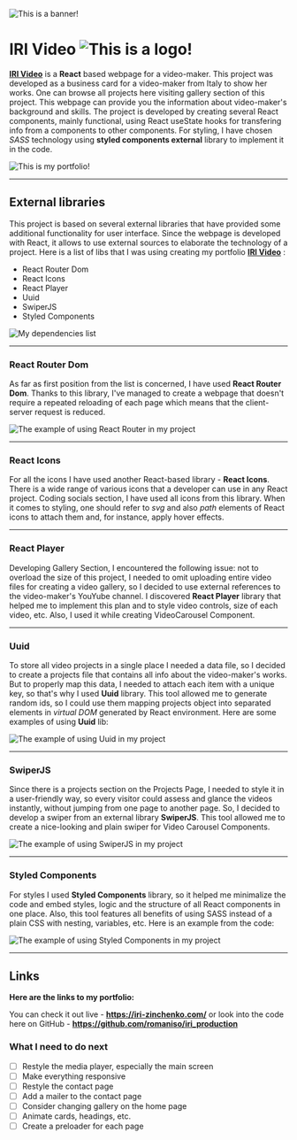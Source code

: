 ![This is a banner!](/src/assets/images/readme/banner.png)

# IRI Video ![This is a logo!](/src/assets/images/readme/logo-sm.png)

**[IRI Video](https://iri-video-roma.netlify.app/)** is a **React** based webpage for a video-maker. This project was developed as a business card for a video-maker from Italy to show her works. One can browse all projects here visiting gallery section of this project. This webpage can provide you the information about video-maker's background and skills. The project is developed by creating several React components, mainly functional, using React useState hooks for transfering info from a components to other components. For styling, I have chosen _SASS_ technology using **styled components external** library to implement it in the code.

![This is my portfolio!](/src/assets/images/readme/project-img.png)

---

## External libraries

This project is based on several external libraries that have provided some additional functionality for user interface. Since the webpage is developed with React, it allows to use external sources to elaborate the technology of a project. Here is a list of libs that I was using creating my portfolio **[IRI Video](https://iri-video-roma.netlify.app/)** :

- React Router Dom
- React Icons
- React Player
- Uuid
- SwiperJS
- Styled Components

![My dependencies list](/src/assets/images/readme/dependencies.png)

---

### React Router Dom

As far as first position from the list is concerned, I have used **React Router Dom**. Thanks to this library, I've managed to create a webpage that doesn't require a repeated reloading of each page which means that the client-server request is reduced.

![The example of using React Router in my project](/src/assets/images/readme/router.png)

---

### React Icons

For all the icons I have used another React-based library - **React Icons**. There is a wide range of various icons that a developer can use in any React project. Coding socials section, I have used all icons from this library. When it comes to styling, one should refer to _svg_ and also _path_ elements of React icons to attach them and, for instance, apply hover effects.

---

### React Player

Developing Gallery Section, I encountered the following issue: not to overload the size of this project, I needed to omit uploading entire video files for creating a video gallery, so I decided to use external references to the video-maker's YouYube channel. I discovered **React Player** library that helped me to implement this plan and to style video controls, size of each video, etc. Also, I used it while creating VideoCarousel Component.

---

### Uuid

To store all video projects in a single place I needed a data file, so I decided to create a projects file that contains all info about the video-maker's works. But to properly map this data, I needed to attach each item with a unique key, so that's why I used **Uuid** library. This tool allowed me to generate random ids, so I could use them mapping projects object into separated elements in _virtual DOM_ generated by React environment. Here are some examples of using **Uuid** lib:

![The example of using Uuid in my project](/src/assets/images/readme/uuid.png)

---

### SwiperJS

Since there is a projects section on the Projects Page, I needed to style it in a user-friendly way, so every visitor could assess and glance the videos instantly, without jumping from one page to another page. So, I decided to develop a swiper from an external library **SwiperJS**. This tool allowed me to create a nice-looking and plain swiper for Video Carousel Components.

![The example of using SwiperJS in my project](/src/assets/images/readme/swiper.png)

---

### Styled Components

For styles I used **Styled Components** library, so it helped me minimalize the code and embed styles, logic and the structure of all React components in one place. Also, this tool features all benefits of using SASS instead of a plain CSS with nesting, variables, etc. Here is an example from the code:

![The example of using Styled Components in my project](/src/assets/images/readme/styled-components.png)

---

## Links

**Here are the links to my portfolio:**

You can check it out live - **<https://iri-zinchenko.com/>**
or look into the code here on GitHub - **<https://github.com/romaniso/iri_production>**

### What I need to do next

- [ ] Restyle the media player, especially the main screen
- [ ] Make everything responsive
- [ ] Restyle the contact page
- [ ] Add a mailer to the contact page
- [ ] Consider changing gallery on the home page
- [ ] Animate cards, headings, etc.
- [ ] Create a preloader for each page
